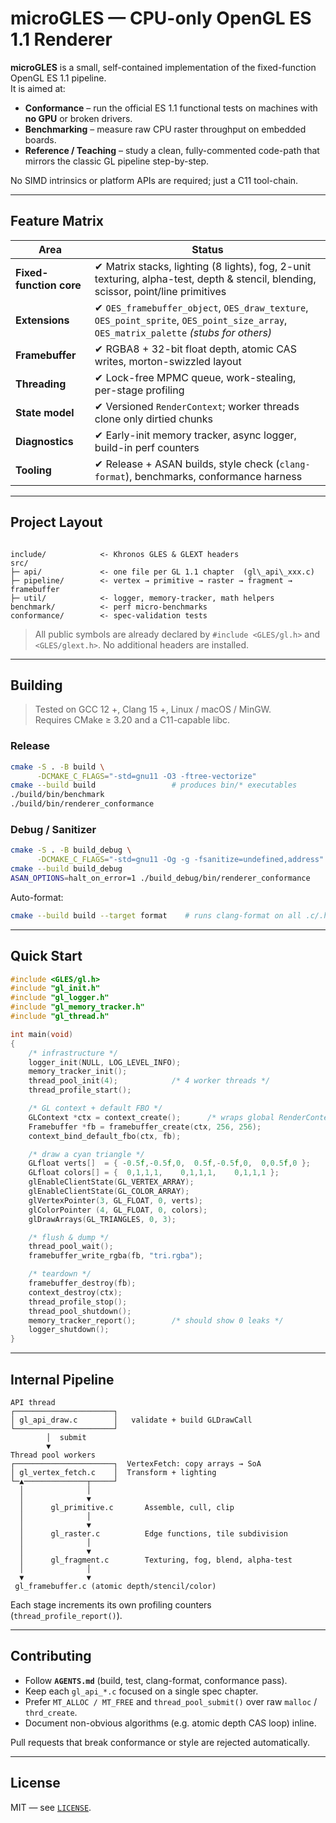 # microGLES — CPU-only OpenGL ES 1.1 Renderer

**microGLES** is a small, self-contained implementation of the fixed-function
OpenGL ES 1.1 pipeline.  
It is aimed at:

* **Conformance** – run the official ES 1.1 functional tests on machines with
  **no GPU** or broken drivers.
* **Benchmarking** – measure raw CPU raster throughput on embedded boards.
* **Reference / Teaching** – study a clean, fully-commented code-path that
  mirrors the classic GL pipeline step-by-step.

No SIMD intrinsics or platform APIs are required; just a C11 tool-chain.

---

## Feature Matrix

| Area | Status |
|------|--------|
| **Fixed-function core** | ✔ Matrix stacks, lighting (8 lights), fog, 2-unit texturing, alpha-test, depth & stencil, blending, scissor, point/line primitives |
| **Extensions** | ✔ `OES_framebuffer_object`, `OES_draw_texture`, `OES_point_sprite`, `OES_point_size_array`, `OES_matrix_palette` *(stubs for others)* |
| **Framebuffer** | ✔ RGBA8 + 32-bit float depth, atomic CAS writes, morton-swizzled layout |
| **Threading** | ✔ Lock-free MPMC queue, work-stealing, per-stage profiling |
| **State model** | ✔ Versioned `RenderContext`; worker threads clone only dirtied chunks |
| **Diagnostics** | ✔ Early-init memory tracker, async logger, build-in perf counters |
| **Tooling** | ✔ Release + ASAN builds, style check (`clang-format`), benchmarks, conformance harness |

---

## Project Layout

```

include/            <- Khronos GLES & GLEXT headers
src/
├─ api/             <- one file per GL 1.1 chapter  (gl\_api\_xxx.c)
├─ pipeline/        <- vertex → primitive → raster → fragment → framebuffer
├─ util/            <- logger, memory-tracker, math helpers
benchmark/          <- perf micro-benchmarks
conformance/        <- spec-validation tests

````

> All public symbols are already declared by `#include <GLES/gl.h>` and
> `<GLES/glext.h>`.  No additional headers are installed.

---

## Building

> Tested on GCC 12 +, Clang 15 +, Linux / macOS / MinGW.  
> Requires CMake ≥ 3.20 and a C11-capable libc.

### Release

```bash
cmake -S . -B build \
      -DCMAKE_C_FLAGS="-std=gnu11 -O3 -ftree-vectorize"
cmake --build build                 # produces bin/* executables
./build/bin/benchmark
./build/bin/renderer_conformance
````

### Debug / Sanitizer

```bash
cmake -S . -B build_debug \
      -DCMAKE_C_FLAGS="-std=gnu11 -Og -g -fsanitize=undefined,address"
cmake --build build_debug
ASAN_OPTIONS=halt_on_error=1 ./build_debug/bin/renderer_conformance
```

Auto-format:

```bash
cmake --build build --target format    # runs clang-format on all .c/.h
```

---

## Quick Start

```c
#include <GLES/gl.h>
#include "gl_init.h"
#include "gl_logger.h"
#include "gl_memory_tracker.h"
#include "gl_thread.h"

int main(void)
{
    /* infrastructure */
    logger_init(NULL, LOG_LEVEL_INFO);
    memory_tracker_init();
    thread_pool_init(4);            /* 4 worker threads */
    thread_profile_start();

    /* GL context + default FBO */
    GLContext *ctx = context_create();      /* wraps global RenderContext */
    Framebuffer *fb = framebuffer_create(ctx, 256, 256);
    context_bind_default_fbo(ctx, fb);

    /* draw a cyan triangle */
    GLfloat verts[]  = { -0.5f,-0.5f,0,  0.5f,-0.5f,0,  0,0.5f,0 };
    GLfloat colors[] = {  0,1,1,1,    0,1,1,1,    0,1,1,1 };
    glEnableClientState(GL_VERTEX_ARRAY);
    glEnableClientState(GL_COLOR_ARRAY);
    glVertexPointer(3, GL_FLOAT, 0, verts);
    glColorPointer (4, GL_FLOAT, 0, colors);
    glDrawArrays(GL_TRIANGLES, 0, 3);

    /* flush & dump */
    thread_pool_wait();
    framebuffer_write_rgba(fb, "tri.rgba");

    /* teardown */
    framebuffer_destroy(fb);
    context_destroy(ctx);
    thread_profile_stop();
    thread_pool_shutdown();
    memory_tracker_report();        /* should show 0 leaks */
    logger_shutdown();
}
```

---

## Internal Pipeline

```
API thread
┌──────────────────────┐
│ gl_api_draw.c        │   validate + build GLDrawCall
└──────────────────────┘
        │  submit
        ▼
Thread pool workers
┌──────────────────────┐  VertexFetch: copy arrays → SoA
│ gl_vertex_fetch.c    │  Transform + lighting
└─▲──────────────┬─────┘
  │              │
  │              ▼
  │      gl_primitive.c       Assemble, cull, clip
  │              │
  │              ▼
  │      gl_raster.c          Edge functions, tile subdivision
  │              │
  │              ▼
  │      gl_fragment.c        Texturing, fog, blend, alpha-test
  │              │
  ▼              ▼
 gl_framebuffer.c (atomic depth/stencil/color)
```

Each stage increments its own profiling counters (`thread_profile_report()`).

---

## Contributing

* Follow **`AGENTS.md`** (build, test, clang-format, conformance pass).
* Keep each `gl_api_*.c` focused on a single spec chapter.
* Prefer `MT_ALLOC / MT_FREE` and `thread_pool_submit()` over raw `malloc` /
  `thrd_create`.
* Document non-obvious algorithms (e.g. atomic depth CAS loop) inline.

Pull requests that break conformance or style are rejected automatically.

---

## License

MIT — see [`LICENSE`](LICENSE).
